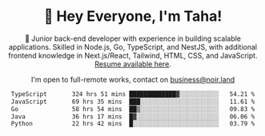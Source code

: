 <div align="center">

<h1 align="center">👋 Hey Everyone, I'm Taha! </h1>
  
<p>
  
 🎉 Junior back-end developer with experience in building scalable applications. Skilled in Node.js, Go, TypeScript, and NestJS, with additional frontend knowledge in Next.js/React, Tailwind, HTML, CSS, and JavaScript. [Resume available here](https://cdn.noir.land/resume).

</p>
   
<p align="center">

  I'm open to full-remote works, contact on [business@noir.land](mailto:business@noir.land) 
 
 </p>
   

  
<!--START_SECTION:waka-->

```txt
TypeScript       324 hrs 51 mins █████████████▓░░░░░░░░░░░   54.21 %
JavaScript       69 hrs 35 mins  ███░░░░░░░░░░░░░░░░░░░░░░   11.61 %
Go               58 hrs 54 mins  ██▒░░░░░░░░░░░░░░░░░░░░░░   09.83 %
Java             36 hrs 17 mins  █▓░░░░░░░░░░░░░░░░░░░░░░░   06.06 %
Python           22 hrs 42 mins  █░░░░░░░░░░░░░░░░░░░░░░░░   03.79 %
```

<!--END_SECTION:waka-->
